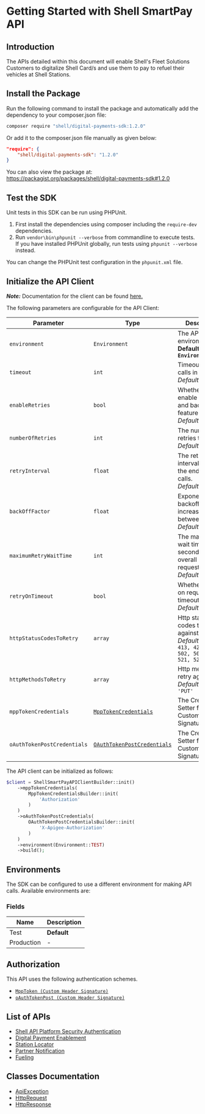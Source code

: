 
# Getting Started with Shell SmartPay API

## Introduction

The APIs detailed within this document will enable Shell's Fleet Solutions Customers to digitalize Shell Card/s and use them to pay to refuel their vehicles at Shell Stations.

## Install the Package

Run the following command to install the package and automatically add the dependency to your composer.json file:

```bash
composer require "shell/digital-payments-sdk:1.2.0"
```

Or add it to the composer.json file manually as given below:

```json
"require": {
    "shell/digital-payments-sdk": "1.2.0"
}
```

You can also view the package at:
https://packagist.org/packages/shell/digital-payments-sdk#1.2.0

## Test the SDK

Unit tests in this SDK can be run using PHPUnit.

1. First install the dependencies using composer including the `require-dev` dependencies.
2. Run `vendor\bin\phpunit --verbose` from commandline to execute tests. If you have installed PHPUnit globally, run tests using `phpunit --verbose` instead.

You can change the PHPUnit test configuration in the `phpunit.xml` file.

## Initialize the API Client

**_Note:_** Documentation for the client can be found [here.](https://www.github.com/sdks-io/digital-payments-php-sdk/tree/1.2.0/doc/client.md)

The following parameters are configurable for the API Client:

| Parameter | Type | Description |
|  --- | --- | --- |
| `environment` | `Environment` | The API environment. <br> **Default: `Environment.TEST`** |
| `timeout` | `int` | Timeout for API calls in seconds.<br>*Default*: `0` |
| `enableRetries` | `bool` | Whether to enable retries and backoff feature.<br>*Default*: `false` |
| `numberOfRetries` | `int` | The number of retries to make.<br>*Default*: `0` |
| `retryInterval` | `float` | The retry time interval between the endpoint calls.<br>*Default*: `1` |
| `backOffFactor` | `float` | Exponential backoff factor to increase interval between retries.<br>*Default*: `2` |
| `maximumRetryWaitTime` | `int` | The maximum wait time in seconds for overall retrying requests.<br>*Default*: `0` |
| `retryOnTimeout` | `bool` | Whether to retry on request timeout.<br>*Default*: `true` |
| `httpStatusCodesToRetry` | `array` | Http status codes to retry against.<br>*Default*: `408, 413, 429, 500, 502, 503, 504, 521, 522, 524` |
| `httpMethodsToRetry` | `array` | Http methods to retry against.<br>*Default*: `'GET', 'PUT'` |
| `mppTokenCredentials` | [`MppTokenCredentials`](https://www.github.com/sdks-io/digital-payments-php-sdk/tree/1.2.0/doc/auth/custom-header-signature.md) | The Credentials Setter for Custom Header Signature |
| `oAuthTokenPostCredentials` | [`OAuthTokenPostCredentials`](https://www.github.com/sdks-io/digital-payments-php-sdk/tree/1.2.0/doc/auth/custom-header-signature-1.md) | The Credentials Setter for Custom Header Signature |

The API client can be initialized as follows:

```php
$client = ShellSmartPayAPIClientBuilder::init()
    ->mppTokenCredentials(
        MppTokenCredentialsBuilder::init(
            'Authorization'
        )
    )
    ->oAuthTokenPostCredentials(
        OAuthTokenPostCredentialsBuilder::init(
            'X-Apigee-Authorization'
        )
    )
    ->environment(Environment::TEST)
    ->build();
```

## Environments

The SDK can be configured to use a different environment for making API calls. Available environments are:

### Fields

| Name | Description |
|  --- | --- |
| Test | **Default** |
| Production | - |

## Authorization

This API uses the following authentication schemes.

* [`MppToken (Custom Header Signature)`](https://www.github.com/sdks-io/digital-payments-php-sdk/tree/1.2.0/doc/auth/custom-header-signature.md)
* [`oAuthTokenPost (Custom Header Signature)`](https://www.github.com/sdks-io/digital-payments-php-sdk/tree/1.2.0/doc/auth/custom-header-signature-1.md)

## List of APIs

* [Shell API Platform Security Authentication](https://www.github.com/sdks-io/digital-payments-php-sdk/tree/1.2.0/doc/controllers/shell-api-platform-security-authentication.md)
* [Digital Payment Enablement](https://www.github.com/sdks-io/digital-payments-php-sdk/tree/1.2.0/doc/controllers/digital-payment-enablement.md)
* [Station Locator](https://www.github.com/sdks-io/digital-payments-php-sdk/tree/1.2.0/doc/controllers/station-locator.md)
* [Partner Notification](https://www.github.com/sdks-io/digital-payments-php-sdk/tree/1.2.0/doc/controllers/partner-notification.md)
* [Fueling](https://www.github.com/sdks-io/digital-payments-php-sdk/tree/1.2.0/doc/controllers/fueling.md)

## Classes Documentation

* [ApiException](https://www.github.com/sdks-io/digital-payments-php-sdk/tree/1.2.0/doc/api-exception.md)
* [HttpRequest](https://www.github.com/sdks-io/digital-payments-php-sdk/tree/1.2.0/doc/http-request.md)
* [HttpResponse](https://www.github.com/sdks-io/digital-payments-php-sdk/tree/1.2.0/doc/http-response.md)

